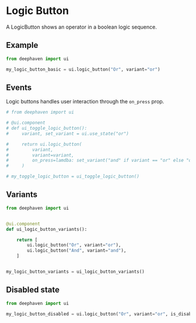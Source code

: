 # Logic Button

A LogicButton shows an operator in a boolean logic sequence.

## Example

```python
from deephaven import ui

my_logic_button_basic = ui.logic_button("Or", variant="or")
```

## Events

Logic buttons handles user interaction through the `on_press` prop.

```python
# from deephaven import ui

# @ui.component
# def ui_toggle_logic_button():
#     variant, set_variant = ui.use_state("or")

#     return ui.logic_button(
#         variant,
#         variant=variant,
#         on_press=lamdba: set_variant("and" if variant == "or" else "or"),
#     )

# my_toggle_logic_button = ui_toggle_logic_button()
```

## Variants

```python
from deephaven import ui


@ui.component
def ui_logic_button_variants():

    return [
        ui.logic_button("Or", variant="or"),
        ui.logic_button("And", variant="and"),
    ]


my_logic_button_variants = ui_logic_button_variants()
```

## Disabled state

```python
from deephaven import ui

my_logic_button_disabled = ui.logic_button("Or", variant="or", is_disabled=True)
```
